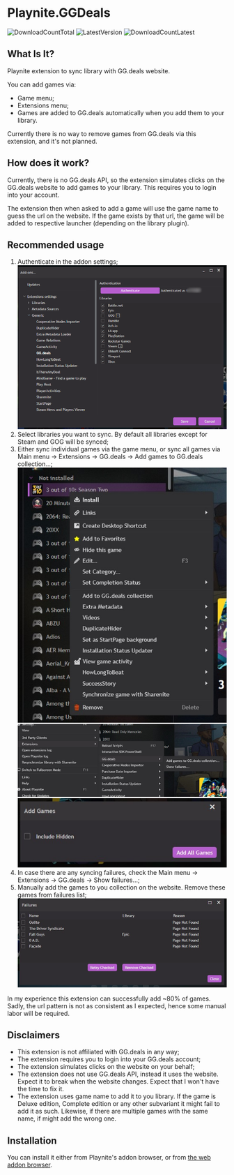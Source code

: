 # Playnite.GGDeals
![DownloadCountTotal](https://img.shields.io/github/downloads/sparrowbrain/playnite.ggdeals/total?label=total%20downloads&style=for-the-badge)
![LatestVersion](https://img.shields.io/github/v/release/SparrowBrain/Playnite.GGDeals?label=Latest%20version&style=for-the-badge)
![DownloadCountLatest](https://img.shields.io/github/downloads/SparrowBrain/Playnite.GGDeals/latest/total?style=for-the-badge)

## What Is It?
Playnite extension to sync library with GG.deals website.

You can add games via:
* Game menu;
* Extensions menu;
* Games are added to GG.deals automatically when you add them to your library.

Currently there is no way to remove games from GG.deals via this extension, and it's not planned.

## How does it work?
Currently, there is no GG.deals API, so the extension simulates clicks on the GG.deals website to add games to your library. This requires you to login into your account.

The extension then when asked to add a game will use the game name to guess the url on the website. If the game exists by that url, the game will be added to respective launcher (depending on the library plugin). 

## Recommended usage
1. Authenticate in the addon settings; 
    ![Main NextPlay view screenshot](/ci/screenshots/05.jpg)
2. Select libraries you want to sync. By default all libraries except for Steam and GOG will be synced;
3. Either sync individual games via the game menu, or sync all games via Main menu -> Extensions -> GG.deals -> Add games to GG.deals collection...;
    ![Main NextPlay view screenshot](/ci/screenshots/01.jpg)
    ![Main NextPlay view screenshot](/ci/screenshots/02.jpg)
    ![Main NextPlay view screenshot](/ci/screenshots/03.jpg)
4. In case there are any syncing failures, check the Main menu -> Extensions -> GG.deals -> Show failures...;
5. Manually add the games to you collection on the website. Remove these games from failures list;
    ![Main NextPlay view screenshot](/ci/screenshots/04.jpg)

In my experience this extension can successfully add ~80% of games. Sadly, the url pattern is not as consistent as I expected, hence some manual labor will be required.

## Disclaimers
* This extension is not affiliated with GG.deals in any way;
* The extension requires you to login into your GG.deals account;
* The extension simulates clicks on the website on your behalf;
* The extension does not use GG.deals API, instead it uses the website. Expect it to break when the website changes. Expect that I won't have the time to fix it.
* The extension uses game name to add it to you library. If the game is Deluxe edition, Complete edition or any other subvariant it might fail to add it as such. Likewise, if there are multiple games with the same name, if might add the wrong one.

## Installation
You can install it either from Playnite's addon browser, or from [the web addon browser](https://playnite.link/addons.html#SparrowBrain_GGDeals).
